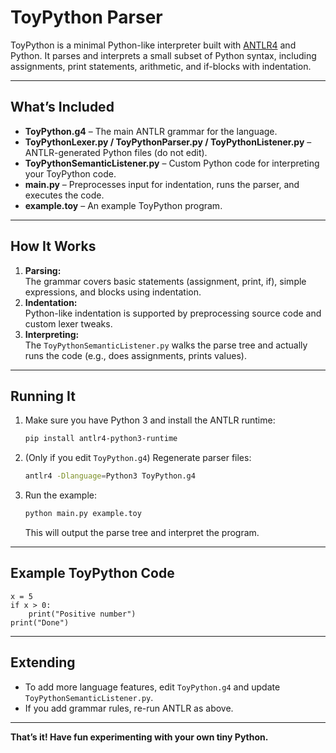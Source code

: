 # ToyPython Parser

ToyPython is a minimal Python-like interpreter built with [ANTLR4](https://www.antlr.org/) and Python. It parses and interprets a small subset of Python syntax, including assignments, print statements, arithmetic, and if-blocks with indentation.

---

## What’s Included

- **ToyPython.g4** – The main ANTLR grammar for the language.
- **ToyPythonLexer.py / ToyPythonParser.py / ToyPythonListener.py** – ANTLR-generated Python files (do not edit).
- **ToyPythonSemanticListener.py** – Custom Python code for interpreting your ToyPython code.
- **main.py** – Preprocesses input for indentation, runs the parser, and executes the code.
- **example.toy** – An example ToyPython program.

---

## How It Works

1. **Parsing:**  
   The grammar covers basic statements (assignment, print, if), simple expressions, and blocks using indentation.
2. **Indentation:**  
   Python-like indentation is supported by preprocessing source code and custom lexer tweaks.
3. **Interpreting:**  
   The `ToyPythonSemanticListener.py` walks the parse tree and actually runs the code (e.g., does assignments, prints values).

---

## Running It

1. Make sure you have Python 3 and install the ANTLR runtime:

   ```sh
   pip install antlr4-python3-runtime
   ```

2. (Only if you edit `ToyPython.g4`) Regenerate parser files:

   ```sh
   antlr4 -Dlanguage=Python3 ToyPython.g4
   ```

3. Run the example:

   ```sh
   python main.py example.toy
   ```

   This will output the parse tree and interpret the program.

---

## Example ToyPython Code

```
x = 5
if x > 0:
    print("Positive number")
print("Done")
```

---

## Extending

- To add more language features, edit `ToyPython.g4` and update `ToyPythonSemanticListener.py`.
- If you add grammar rules, re-run ANTLR as above.

---

**That’s it! Have fun experimenting with your own tiny Python.**
